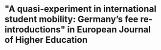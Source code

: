 # "A quasi-experiment in international student mobility: Germany’s fee re-introductions" in European Journal of Higher Education
